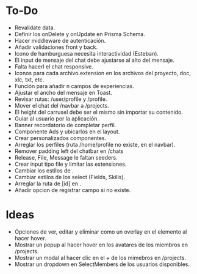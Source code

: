 # To-Do

- Revalidate data.
- Definir los onDelete y onUpdate en Prisma Schema.
- Hacer middleware de autenticación.
- Añadir validaciones front y back.
- Icono de hamburguesa necesita interactividad (Esteban).
- El input de mensaje del chat debe ajustarse al alto del mensaje.
- Falta hacerl el chat responsive.
- Iconos para cada archivo.extension en los archivos del proyecto, doc, xlc, txt, etc.
- Función para añadir n campos de experiencias.
- Ajustar el ancho del mensaje en Toast.
- Revisar rutas: /user/profile y /profile.
- Mover el chat del /navbar a /projects.
- El height del carrusel debe ser el mismo sin importar su contenido.
- Guiar al usuario por la aplicación.
- Banner recordatorio de completar perfil.
- Componente Ads y ubicarlos en el layout.
- Crear personalizados componentes.
- Arreglar los perfiles (ruta /home/profile no existe, en el navbar).
- Remover padding left del chatbar en /chats
- Release, File, Message le faltan seeders.
- Crear input tipo file y limitar las extensiones.
- Cambiar los estilos de <SelectedMembers>.
- Cambiar estilos de los select (Fields, Skills).
- Arreglar la ruta de [id] en <Breadcrumbs>.
- Añadir opcion de registrar campo si no existe.

# Ideas

- Opciones de ver, editar y eliminar como un overlay en el elemento al hacer hover.
- Mostrar un popup al hacer hover en los avatares de los miembros en /projects.
- Mostrar un modal al hacer clic en el + de los mimebros en /projects.
- Mostrar un dropdown en SelectMembers de los usuarios disponibles.